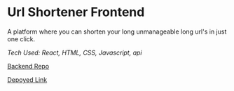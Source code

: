 # Url Shortener Frontend
A platform where you can shorten your long unmanageable long url's in just one click.

*Tech Used: React, HTML, CSS, Javascript, api*

[Backend Repo](https://github.com/sahilalam/Url_shortner_backend)

[Depoyed Link](http://url-shortener-lake.vercel.app/)
